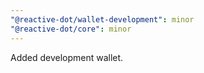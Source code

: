 ```yaml
---
"@reactive-dot/wallet-development": minor
"@reactive-dot/core": minor
---
```


Added development wallet.

